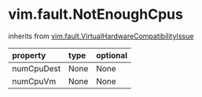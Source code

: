 vim.fault.NotEnoughCpus
=======================
inherits from [vim.fault.VirtualHardwareCompatibilityIssue](docs/vim.fault.VirtualHardwareCompatibilityIssue.md)

| property | type | optional |
|:---------|:-----|:---------|
| numCpuDest | None | None |
| numCpuVm | None | None |

